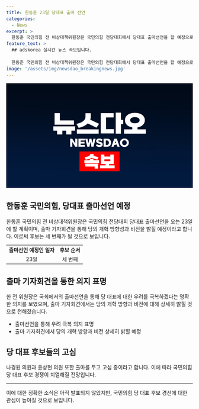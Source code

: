 ```yaml
---
title: 한동훈 23일 당대표 출마 선언
categories:
  - News
excerpt: >
  한동훈 국민의힘 전 비상대책위원장은 국민의힘 전당대회에서 당대표 출마선언을 할 예정으로, 이에 대한 관심이 뜨겁다. 한 전 위원장의 출마 일정이 공식화되면, 전당대회 당대표 출마를 선언한 두 번째 후보가 될 전망이다. 출마 기자회견을 통해 당의 개혁 방향성과 비전을 공개할 예정이며, 당을 어떻게 바꿔 나갈지에 대한 의지를 보였다. 출마 메시지에 대한 대답과 당의 우려를 풀어갈 방안을 담겠다는 발언으로 파티 내부의 기대가 높아지고 있다.
feature_text: >
  ## adskorea 실시간 뉴스 속보입니다.

  한동훈 국민의힘 전 비상대책위원장은 국민의힘 전당대회에서 당대표 출마선언을 할 예정으로, 이에 대한 관심이 뜨겁다. 한 전 위원장의 출마 일정이 공식화되면, 전당대회 당대표 출마를 선언한 두 번째 후보가 될 전망이다. 출마 기자회견을 통해 당의 개혁 방향성과 비전을 공개할 예정이며, 당을 어떻게 바꿔 나갈지에 대한 의지를 보였다. 출마 메시지에 대한 대답과 당의 우려를 풀어갈 방안을 담겠다는 발언으로 파티 내부의 기대가 높아지고 있다.
image: '/assets/img/newsdao_breakingnews.jpg'
---
```


<p><img src="/assets/img/newsdao_breakingnews.jpg" alt="adskorea 속보" /></p>

<h2 data-ke-size="size26">한동훈 국민의힘, 당대표 출마선언 예정</h2>

<p data-ke-size="size16">한동훈 국민의힘 전 비상대책위원장은 국민의힘 전당대회 당대표 출마선언을 오는 23일에 할 계획이며, 출마 기자회견을 통해 당의 개혁 방향성과 비전을 밝힐 예정이라고 합니다. 이로써 후보는 세 번째가 될 것으로 보입니다.</p>

<table>
  <tr>
    <td style="text-align: center; height: 17px;"><b>출마선언 예정인 일자</b></td>
    <td style="text-align: center; height: 17px;"><b>후보 순서</b></td>
  </tr>
  <tr>
    <td style="text-align: center;">23일</td>
    <td style="text-align: center;">세 번째</td>
  </tr>
</table>

<h2 data-ke-size="size26">출마 기자회견을 통한 의지 표명</h2>

<p data-ke-size="size16">한 전 위원장은 국회에서의 출마선언을 통해 당 대표에 대한 우려를 극복하겠다는 명확한 의지를 보였으며, 출마 기자회견에서는 당의 개혁 방향과 비전에 대해 상세히 밝힐 것으로 전해졌습니다.</p>

<ul>
  <li>출마선언을 통해 우려 극복 의지 표명</li>
  <li>출마 기자회견에서 당의 개혁 방향과 비전 상세히 밝힐 예정</li>
</ul>

<h2 data-ke-size="size26">당 대표 후보들의 고심</h2>

<p data-ke-size="size16">나경원 의원과 윤상현 의원 또한 출마를 두고 고심 중이라고 합니다. 이에 따라 국민의힘 당 대표 후보 경쟁이 치열해질 전망입니다.</p>

<hr>

<p>이에 대한 정확한 소식은 아직 발표되지 않았지만, 국민의힘 당 대표 후보 경선에 대한 관심이 높아질 것으로 보입니다.</p>

